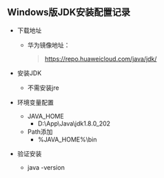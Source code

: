 ## Windows版JDK安装配置记录

- 下载地址

  - 华为镜像地址：

    > https://repo.huaweicloud.com/java/jdk/

- 安装JDK

  - 不需安装jre

- 环境变量配置

  - JAVA_HOME
    - D:\App\Java\jdk1.8.0_202
  - Path添加
    - %JAVA_HOME%\bin

- 验证安装

  - java -version
